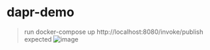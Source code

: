 # dapr-demo
>run
docker-compose up
http://localhost:8080/invoke/publish
>expected
![image](https://github.com/tomas-vojtas/dapr-demo/assets/144006546/cb16be01-85ea-44b3-9d03-64463faf57d9)

